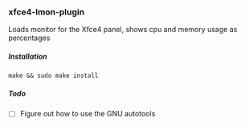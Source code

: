 ### xfce4-lmon-plugin

Loads monitor for the Xfce4 panel, shows cpu and memory usage as percentages

##### Installation

`make && sudo make install`

##### Todo

- [ ] Figure out how to use the GNU autotools
